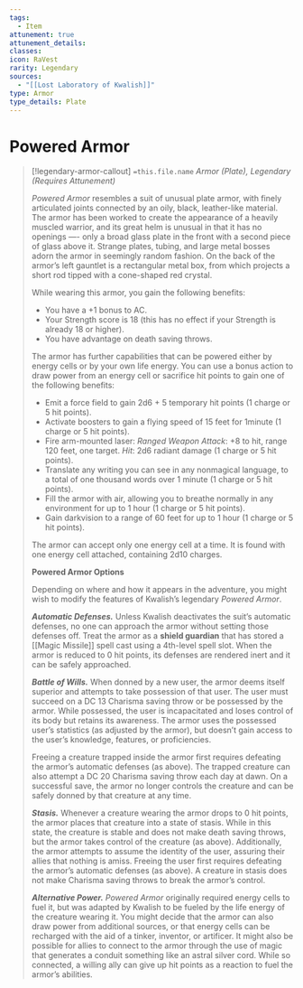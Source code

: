 ```yaml
---
tags:
  - Item
attunement: true
attunement_details: 
classes: 
icon: RaVest
rarity: Legendary
sources:
  - "[[Lost Laboratory of Kwalish]]"
type: Armor
type_details: Plate
---
```

# Powered Armor
>[!legendary-armor-callout] `=this.file.name`
>*Armor (Plate), Legendary (Requires Attunement)*
>
>*Powered Armor* resembles a suit of unusual plate armor, with finely articulated joints connected by an oily, black, leather-like material. The armor has been worked to create the appearance of a heavily muscled warrior, and its great helm is unusual in that it has no openings —- only a broad glass plate in the front with a second piece of glass above it. Strange plates, tubing, and large metal bosses adorn the armor in seemingly random fashion. On the back of the armor’s left gauntlet is a rectangular metal box, from which projects a short rod tipped with a cone-shaped red crystal.
>
>While wearing this armor, you gain the following benefits:
>
>* You have a +1 bonus to AC.
>* Your Strength score is 18 (this has no effect if your Strength is already 18 or higher).
>* You have advantage on death saving throws.
>
>The armor has further capabilities that can be powered either by energy cells or by your own life energy. You can use a bonus action to draw power from an energy cell or sacrifice hit points to gain one of the following benefits:
>
>* Emit a force field to gain 2d6 + 5 temporary hit points (1 charge or 5 hit points).
>* Activate boosters to gain a flying speed of 15 feet for 1minute (1 charge or 5 hit points).
>* Fire arm-mounted laser: *Ranged Weapon Attack*: +8 to hit, range 120 feet, one target. *Hit*: 2d6 radiant damage (1 charge or 5 hit points).
>* Translate any writing you can see in any nonmagical language, to a total of one thousand words over 1 minute (1 charge or 5 hit points).
>* Fill the armor with air, allowing you to breathe normally in any environment for up to 1 hour (1 charge or 5 hit points).
>* Gain darkvision to a range of 60 feet for up to 1 hour (1 charge or 5 hit points).
>
>The armor can accept only one energy cell at a time. It is found with one energy cell attached, containing 2d10 charges.
>
>**Powered Armor Options**
>
>Depending on where and how it appears in the adventure, you might wish to modify the features of Kwalish’s legendary *Powered Armor*.
>
>***Automatic Defenses.*** Unless Kwalish deactivates the suit’s automatic defenses, no one can approach the armor without setting those defenses off. Treat the armor as a **shield guardian** that has stored a [[Magic Missile]] spell cast using a 4th-level spell slot. When the armor is reduced to 0 hit points, its defenses are rendered inert and it can be safely approached.
>
>***Battle of Wills.*** When donned by a new user, the armor deems itself superior and attempts to take possession of that user. The user must succeed on a DC 13 Charisma saving throw or be possessed by the armor. While possessed, the user is incapacitated and loses control of its body but retains its awareness. The armor uses the possessed user’s statistics (as adjusted by the armor), but doesn’t gain access to the user’s knowledge, features, or proficiencies.
>
>Freeing a creature trapped inside the armor first requires defeating the armor’s automatic defenses (as above). The trapped creature can also attempt a DC 20 Charisma saving throw each day at dawn. On a successful save, the armor no longer controls the creature and can be safely donned by that creature at any time.
>
>***Stasis.*** Whenever a creature wearing the armor drops to 0 hit points, the armor places that creature into a state of stasis. While in this state, the creature is stable and does not make death saving throws, but the armor takes control of the creature (as above). Additionally, the armor attempts to assume the identity of the user, assuring their allies that nothing is amiss. Freeing the user first requires defeating the armor’s automatic defenses (as above). A creature in stasis does not make Charisma saving throws to break the armor’s control.
>
>***Alternative Power.*** *Powered Armor* originally required energy cells to fuel it, but was adapted by Kwalish to be fueled by the life energy of the creature wearing it. You might decide that the armor can also draw power from additional sources, or that energy cells can be recharged with the aid of a tinker, inventor, or artificer. It might also be possible for allies to connect to the armor through the use of magic that generates a conduit something like an astral silver cord. While so connected, a willing ally can give up hit points as a reaction to fuel the armor’s abilities.
>
>
